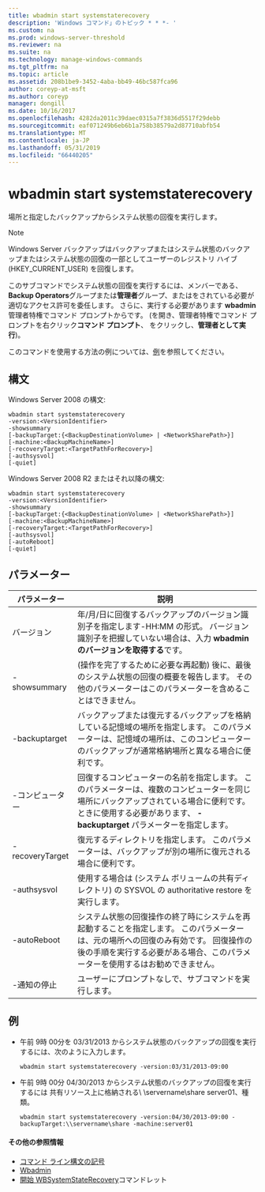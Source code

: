 ```yaml
---
title: wbadmin start systemstaterecovery
description: 'Windows コマンド」のトピック * * *- '
ms.custom: na
ms.prod: windows-server-threshold
ms.reviewer: na
ms.suite: na
ms.technology: manage-windows-commands
ms.tgt_pltfrm: na
ms.topic: article
ms.assetid: 208b1be9-3452-4aba-bb49-46bc587fca96
author: coreyp-at-msft
ms.author: coreyp
manager: dongill
ms.date: 10/16/2017
ms.openlocfilehash: 4282da2011c39daec0315a7f3836d5517f29debb
ms.sourcegitcommit: eaf071249b6eb6b1a758b38579a2d87710abfb54
ms.translationtype: MT
ms.contentlocale: ja-JP
ms.lasthandoff: 05/31/2019
ms.locfileid: "66440205"
---
```

# <a name="wbadmin-start-systemstaterecovery"></a>wbadmin start systemstaterecovery



場所と指定したバックアップからシステム状態の回復を実行します。

> [!NOTE]
> Windows Server バックアップはバックアップまたはシステム状態のバックアップまたはシステム状態の回復の一部としてユーザーのレジストリ ハイブ (HKEY_CURRENT_USER) を回復します。

このサブコマンドでシステム状態の回復を実行するには、メンバーである、 **Backup Operators**グループまたは**管理者**グループ、またはをされている必要が適切なアクセス許可を委任します。 さらに、実行する必要があります **wbadmin** 管理者特権でコマンド プロンプトからです。 (を開き、管理者特権でコマンド プロンプトを右クリック**コマンド プロンプト**、 をクリックし、**管理者として実行**)。

このコマンドを使用する方法の例については、[例](#BKMK_examples)を参照してください。

## <a name="syntax"></a>構文

Windows Server 2008 の構文:
```
wbadmin start systemstaterecovery
-version:<VersionIdentifier>
-showsummary
[-backupTarget:{<BackupDestinationVolume> | <NetworkSharePath>}]
[-machine:<BackupMachineName>]
[-recoveryTarget:<TargetPathForRecovery>]
[-authsysvol]
[-quiet]
```
Windows Server 2008 R2 またはそれ以降の構文:
```
wbadmin start systemstaterecovery
-version:<VersionIdentifier>
-showsummary
[-backupTarget:{<BackupDestinationVolume> | <NetworkSharePath>}]
[-machine:<BackupMachineName>]
[-recoveryTarget:<TargetPathForRecovery>]
[-authsysvol]
[-autoReboot]
[-quiet]
```

## <a name="parameters"></a>パラメーター

|パラメーター|説明|
|---------|-----------|
|バージョン|年/月/日に回復するバックアップのバージョン識別子を指定します-HH:MM の形式。 バージョン識別子を把握していない場合は、入力 **wbadmin のバージョンを取得する**です。|
|-showsummary|(操作を完了するために必要な再起動) 後に、最後のシステム状態の回復の概要を報告します。 その他のパラメーターはこのパラメーターを含めることはできません。|
|-backuptarget|バックアップまたは復元するバックアップを格納している記憶域の場所を指定します。 このパラメーターは、記憶域の場所は、このコンピューターのバックアップが通常格納場所と異なる場合に便利です。|
|-コンピューター|回復するコンピューターの名前を指定します。 このパラメーターは、複数のコンピューターを同じ場所にバックアップされている場合に便利です。 ときに使用する必要があります、 **-backuptarget** パラメーターを指定します。|
|-recoveryTarget|復元するディレクトリを指定します。 このパラメーターは、バックアップが別の場所に復元される場合に便利です。|
|-authsysvol|使用する場合は (システム ボリュームの共有ディレクトリ) の SYSVOL の authoritative restore を実行します。|
|-autoReboot|システム状態の回復操作の終了時にシステムを再起動することを指定します。 このパラメーターは、元の場所への回復のみ有効です。 回復操作の後の手順を実行する必要がある場合、このパラメーターを使用するはお勧めできません。|
|-通知の停止|ユーザーにプロンプトなしで、サブコマンドを実行します。|

## <a name="BKMK_examples"></a>例

- 午前 9時 00分を 03/31/2013 からシステム状態のバックアップの回復を実行するには、次のように入力します。  
  ```
  wbadmin start systemstaterecovery -version:03/31/2013-09:00
  ```  
- 午前 9時 00分 04/30/2013 からシステム状態のバックアップの回復を実行するには 共有リソース上に格納される\\ \\servername\share server01、種類。  
  ```
  wbadmin start systemstaterecovery -version:04/30/2013-09:00 -backupTarget:\\servername\share -machine:server01
  ```

#### <a name="additional-references"></a>その他の参照情報

-   [コマンド ライン構文の記号](command-line-syntax-key.md)
-   [Wbadmin](wbadmin.md)
-   [開始 WBSystemStateRecovery](https://technet.microsoft.com/library/jj902449.aspx)コマンドレット